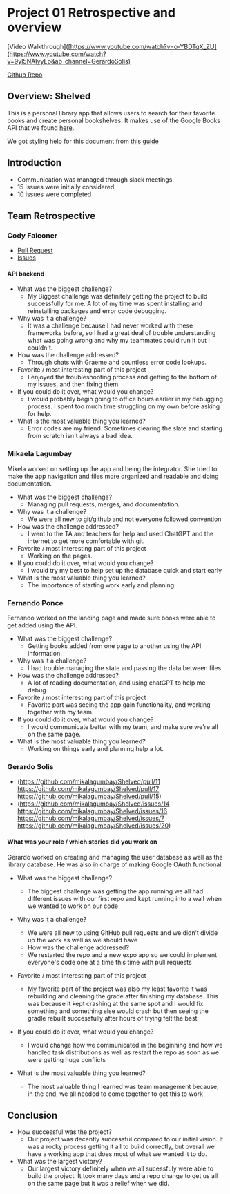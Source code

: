 # Project 01 Retrospective and overview

[Video Walkthrough]([https://www.youtube.com/watch?v=o-YBDTqX_ZU](https://www.youtube.com/watch?v=9yl5NAIyyEo&ab_channel=GerardoSolis) 
<!-- Ads have really ruined rick-rolling. -->
[Github Repo](https://github.com/mikalagumbay/Shelved)

## Overview: Shelved
This is a personal library app that allows users to search for their favorite books and create personal bookshelves. It makes use of the Google Books API that we found [here](https://developers.google.com/books).

We got styling help for this document from [this guide](https://docs.github.com/en/get-started/writing-on-github/getting-started-with-writing-and-formatting-on-github/basic-writing-and-formatting-syntax)

## Introduction

* Communication was managed through slack meetings. 
* 15 issues were initially considered
* 10 issues were completed

## Team Retrospective

### Cody Falconer

- [Pull Request](https://github.com/mikalagumbay/Shelved/pull/13)
- [Issues](https://github.com/mikalagumbay/Shelved/issues?q=is%3Aissue+is%3Aclosed)

#### API backend

+ What was the biggest challenge? 
  + My Biggest challenge was definitely getting the project to build successfully for me. A lot of my time was spent installing and reinstalling packages and error code debugging. 
+ Why was it a challenge?
  + It was a challenge because I had never worked with these frameworks before, so I had a great deal of trouble understanding what was going wrong and why my teammates could run it but I couldn't.
+ How was the challenge addressed?
  + Through chats with Graeme and countless error code lookups. 
+ Favorite / most interesting part of this project
  + I enjoyed the troubleshooting process and getting to the bottom of my issues, and then fixing them.
+ If you could do it over, what would you change?
  + I would probably begin going to office hours earlier in my debugging process. I spent too much time struggling on my own before asking for help. 
+ What is the most valuable thing you learned?
  + Error codes are my friend. Sometimes clearing the slate and starting from scratch isn't always a bad idea.

### Mikaela Lagumbay
Mikela worked on setting up the app and being the integrator. She tried to make the app navigation and files more organized and readable and doing documentation.

+ What was the biggest challenge?
    + Managing pull requests, merges, and documentation.
+ Why was it a challenge?
    + We were all new to git/github and not everyone followed convention
+ How was the challenge addressed?
    + I went to the TA and teachers for help and used ChatGPT and the internet to get more comfortable with git.      
+ Favorite / most interesting part of this project
    + Working on the pages.
+ If you could do it over, what would you change?
    + I would try my best to help set up the database quick and start early   
+ What is the most valuable thing you learned?
    + The importance of starting work early and planning.

### Fernando Ponce
Fernando worked on the landing page and made sure books were able to get added using the API.

+ What was the biggest challenge?
    + Getting books added from one page to another using the API information. 
+ Why was it a challenge?
    + I had trouble managing the state and passing the data between files.
+ How was the challenge addressed?
    + A lot of reading documentation, and using chatGPT to help me debug. 
+ Favorite / most interesting part of this project
    + Favorite part was seeing the app gain functionality, and working together with my team.
+ If you could do it over, what would you change?
    + I would communicate better with my team, and make sure we're all on the same page.
+ What is the most valuable thing you learned?
    + Working on things early and planning help a lot.
### Gerardo Solis

- (https://github.com/mikalagumbay/Shelved/pull/11 
   https://github.com/mikalagumbay/Shelved/pull/17
   https://github.com/mikalagumbay/Shelved/pull/15)
- (https://github.com/mikalagumbay/Shelved/issues/14 
   https://github.com/mikalagumbay/Shelved/issues/16
   https://github.com/mikalagumbay/Shelved/issues/7 
   https://github.com/mikalagumbay/Shelved/issues/20)

#### What was your role / which stories did you work on
Gerardo worked on creating and managing the user database as well as the library database. He was also in charge of making Google OAuth functional.

+ What was the biggest challenge? 
  + The biggest challenge was getting the app running we all had different issues with our first repo and kept running into a wall when we wanted to work on our code

+ Why was it a challenge?
  + We were all new to using GitHub pull requests and we didn’t divide up the work as well as we should have
  + How was the challenge addressed?
  + We restarted the repo and a new expo app so we could implement everyone's code one at a time this time with pull requests
+ Favorite / most interesting part of this project
  + My favorite part of the project was also my least favorite it was rebuilding and cleaning the grade after finishing my database. This was because it kept crashing at the same spot and I would fix something and something else would crash but then seeing the gradle rebuilt successfully after hours of trying felt the best
+ If you could do it over, what would you change?
  + I would change how we communicated in the beginning and how we handled task distributions as well as restart the repo as soon as we were getting huge conflicts
+ What is the most valuable thing you learned?
  + The most valuable thing I learned was team management because, in the end, we all needed to come together to get this to work



## Conclusion

- How successful was the project?
  - Our project was decently successful compared to our initial vision. It was a rocky process getting it all to build correctly, but overall we have a working app that does most of what we wanted it to do. 
- What was the largest victory?
  - Our largest victory definitely when we all sucessfuly were able to build the project. It took many days and a repo change to get us all on the same page but it was a relief when we did. 

